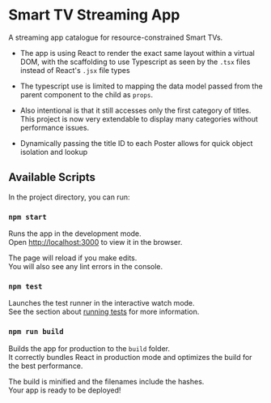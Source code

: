 # Smart TV Streaming App

A streaming app catalogue for resource-constrained Smart TVs.

- The app is using React to render the exact same layout within a virtual DOM, with the scaffolding to use Typescript as seen by the `.tsx` files instead of React's `.jsx` file types

- The typescript use is limited to mapping the data model passed from the parent component to the child as `props`.

- Also intentional is that it still accesses only the first category of titles. This project is now very extendable to display many categories without performance issues.

- Dynamically passing the title ID to each Poster allows for quick object isolation and lookup

## Available Scripts

In the project directory, you can run:

### `npm start`

Runs the app in the development mode.\
Open [http://localhost:3000](http://localhost:3000) to view it in the browser.

The page will reload if you make edits.\
You will also see any lint errors in the console.

### `npm test`

Launches the test runner in the interactive watch mode.\
See the section about [running tests](https://facebook.github.io/create-react-app/docs/running-tests) for more information.

### `npm run build`

Builds the app for production to the `build` folder.\
It correctly bundles React in production mode and optimizes the build for the best performance.

The build is minified and the filenames include the hashes.\
Your app is ready to be deployed!
